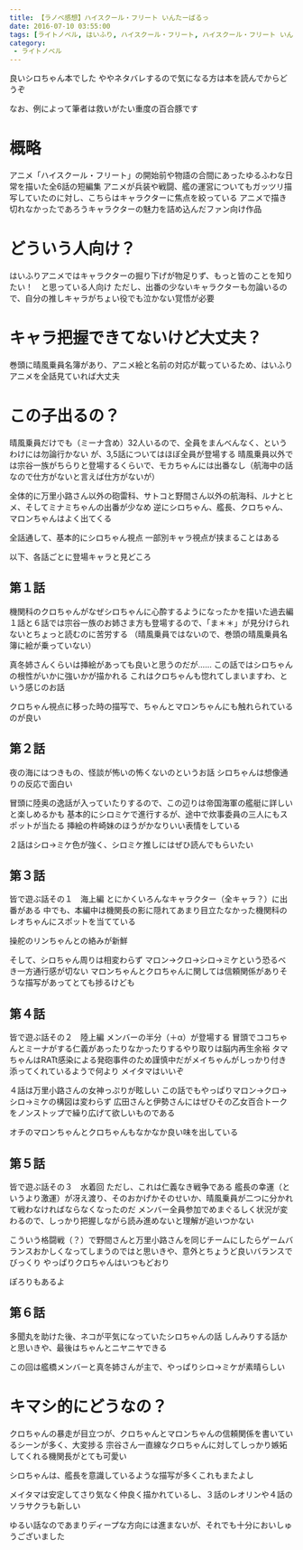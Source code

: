 ```yaml
---
title: 【ラノベ感想】ハイスクール・フリート いんたーばるっ
date: 2016-07-10 03:55:00
tags: [ライトノベル, はいふり, ハイスクール・フリート, ハイスクール・フリート いんたーばるっ]
category: 
 - ライトノベル
---
```


良いシロちゃん本でした
ややネタバレするので気になる方は本を読んでからどうぞ

なお、例によって筆者は救いがたい重度の百合豚です

<!-- more -->

# 概略

アニメ「ハイスクール・フリート」の開始前や物語の合間にあったゆるふわな日常を描いた全6話の短編集
アニメが兵装や戦闘、艦の運営についてもガッツリ描写していたのに対し、こちらはキャラクターに焦点を絞っている
アニメで描き切れなかったであろうキャラクターの魅力を詰め込んだファン向け作品

# どういう人向け？

はいふりアニメではキャラクターの掘り下げが物足りず、もっと皆のことを知りたい！　と思っている人向け
ただし、出番の少ないキャラクターも勿論いるので、自分の推しキャラがちょい役でも泣かない覚悟が必要

# キャラ把握できてないけど大丈夫？

巻頭に晴風乗員名簿があり、アニメ絵と名前の対応が載っているため、はいふりアニメを全話見ていれば大丈夫

# この子出るの？

晴風乗員だけでも（ミーナ含め）32人いるので、全員をまんべんなく、というわけには勿論行かない
が、3,5話についてはほぼ全員が登場する
晴風乗員以外では宗谷一族がちらりと登場するくらいで、モカちゃんには出番なし（航海中の話なので仕方がないと言えば仕方がないが）

全体的に万里小路さん以外の砲雷科、サトコと野間さん以外の航海科、ルナとヒメ、そしてミナミちゃんの出番が少なめ
逆にシロちゃん、艦長、クロちゃん、マロンちゃんはよく出てくる

全話通して、基本的にシロちゃん視点
一部別キャラ視点が挟まることはある

以下、各話ごとに登場キャラと見どころ

## 第１話

機関科のクロちゃんがなぜシロちゃんに心酔するようになったかを描いた過去編
１話と６話では宗谷一族のお姉さま方も登場するので、「ま＊＊」が見分けられないとちょっと読むのに苦労する
（晴風乗員ではないので、巻頭の晴風乗員名簿に絵が乗っていない）

真冬姉さんくらいは挿絵があっても良いと思うのだが……
この話ではシロちゃんの根性がいかに強いかが描かれる
これはクロちゃんも惚れてしまいますわ、という感じのお話

クロちゃん視点に移った時の描写で、ちゃんとマロンちゃんにも触れられているのが良い

## 第２話

夜の海にはつきもの、怪談が怖いの怖くないのというお話
シロちゃんは想像通りの反応で面白い

冒頭に陸奥の逸話が入っていたりするので、この辺りは帝国海軍の艦艇に詳しいと楽しめるかも
基本的にシロミケで進行するが、途中で炊事委員の三人にもスポットが当たる
挿絵の杵崎妹のほうがかなりいい表情をしている

２話はシロ→ミケ色が強く、シロミケ推しにはぜひ読んでもらいたい

## 第３話

皆で遊ぶ話その１　海上編
とにかくいろんなキャラクター（全キャラ？）に出番がある
中でも、本編中は機関長の影に隠れてあまり目立たなかった機関科のレオちゃんにスポットを当てている

操舵のリンちゃんとの絡みが新鮮

そして、シロちゃん周りは相変わらず
マロン→クロ→シロ→ミケという恐るべき一方通行感が切ない
マロンちゃんとクロちゃんに関しては信頼関係がありそうな描写があってとても捗るけども

## 第４話

皆で遊ぶ話その２　陸上編
メンバーの半分（＋α）が登場する
冒頭でココちゃんとミーナがする仁義があったりなかったりするやり取りは脳内再生余裕
タマちゃんはRATt感染による発砲事件のため謹慎中だがメイちゃんがしっかり付き添ってくれているようで何より
メイタマはいいぞ

４話は万里小路さんの女神っぷりが眩しい
この話でもやっぱりマロン→クロ→シロ→ミケの構図は変わらず
広田さんと伊勢さんにはぜひその乙女百合トークをノンストップで繰り広げて欲しいものである

オチのマロンちゃんとクロちゃんもなかなか良い味を出している

## 第５話

皆で遊ぶ話その３　水着回
ただし、これは仁義なき戦争である
艦長の幸運（というより激運）が冴え渡り、そのおかげかそのせいか、晴風乗員が二つに分かれて戦わなければならなくなったのだ
メンバー全員参加でめまぐるしく状況が変わるので、しっかり把握しながら読み進めないと理解が追いつかない

こういう格闘戦（？）で野間さんと万里小路さんを同じチームにしたらゲームバランスおかしくなってしまうのではと思いきや、意外とちょうど良いバランスでびっくり
やっぱりクロちゃんはいつもどおり

ぽろりもあるよ

## 第６話

多聞丸を助けた後、ネコが平気になっていたシロちゃんの話
しんみりする話かと思いきや、最後はちゃんとニヤニヤできる

この回は艦橋メンバーと真冬姉さんが主で、やっぱりシロ→ミケが素晴らしい

# キマシ的にどうなの？

クロちゃんの暴走が目立つが、クロちゃんとマロンちゃんの信頼関係を書いているシーンが多く、大変捗る
宗谷さん一直線なクロちゃんに対してしっかり嫉妬してくれる機関長がとても可愛い

シロちゃんは、艦長を意識しているような描写が多くこれもまたよし

メイタマは安定してさり気なく仲良く描かれているし、３話のレオリンや４話のソラサクラも新しい

ゆるい話なのであまりディープな方向には進まないが、それでも十分においしゅうございました
